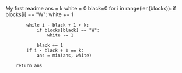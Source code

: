 My first readme
 ans = k
        white = 0
        black=0
        for i in range(len(blocks)):
            if blocks[i] == "W":
                white += 1

            while i - black + 1 > k:
                if blocks[black] == "W":
                    white -= 1

                black += 1
            if i - black + 1 == k:
                ans = min(ans, white)
        
        return ans
        
